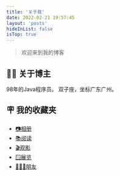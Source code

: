 ```yaml
---
title: '关于我'
date: 2022-02-21 19:57:45
layout: 'posts'
hideInList: false
isTop: true
---
```


> 欢迎来到我的博客

## 👨‍💻 关于博主

98年的Java程序员。
双子座，坐标广东广州。

## 🪧 我的收藏夹

- [📷相册](/album/)
- [📚阅读](/books/)
- [🎬观影](/movies/)
- [🪟展览](/gallery/)
- [👨🏻‍💻朋友](/friends/)










